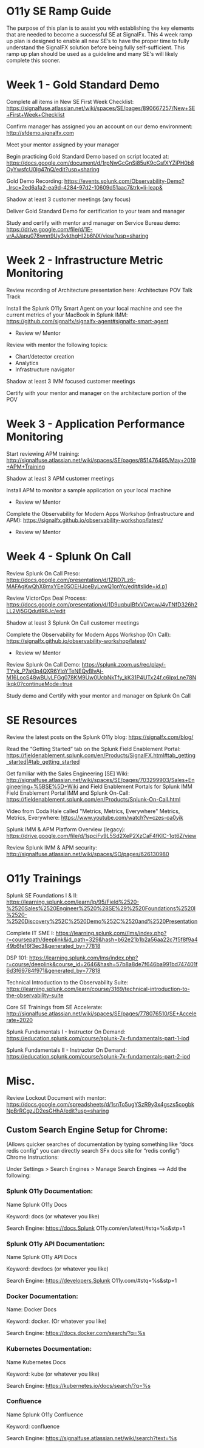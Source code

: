 # O11y SE Ramp Guide
The purpose of this plan is to assist you with establishing the key elements that are needed to become a successful SE at SignalFx.  This 4 week ramp up plan is designed to enable all new SE’s to have the proper time to fully understand the SignalFX solution before being fully self-sufficient.  This ramp up plan should be used as a guideline and many SE's will likely complete this sooner.

# Week 1 - Gold Standard Demo
Complete all items in New SE First Week Checklist: https://signalfuse.atlassian.net/wiki/spaces/SE/pages/890667257/New+SE+First+Week+Checklist

Confirm manager has assigned you an account on our demo environment: http://sfdemo.signalfx.com

Meet your mentor assigned by your manager 

Begin practicing Gold Standard Demo based on script located at: https://docs.google.com/document/d/1rpNwGcGnSi85uK9cGsfXYZiPH0b8OyYwsfcU0Ig47nQ/edit?usp=sharing

Gold Demo Recording: https://events.splunk.com/Observability-Demo?_lrsc=2ed6a1a2-ea9d-4284-97d2-10609d51aac7&trk=li-leap&

Shadow at least 3 customer meetings (any focus)

Deliver Gold Standard Demo for certification to your team and manager

Study and certify with mentor and manager on Service Bureau demo: https://drive.google.com/file/d/1E-vrAJJapu078wnn9Uy3ykthgHI2b6NX/view?usp=sharing

# Week 2 - Infrastructure Metric Monitoring
Review recording of Architecture presentation here:  Architecture POV Talk Track 

Install the Splunk O11y Smart Agent on your local machine and see the current metrics of your MacBook in Splunk IMM: https://github.com/signalfx/signalfx-agent#signalfx-smart-agent
- Review w/ Mentor

Review with mentor the following topics:
- Chart/detector creation
- Analytics
- Infrastructure navigator

Shadow at least 3 IMM focused customer meetings

Certify with your mentor and manager on the architecture portion of the POV

# Week 3 - Application Performance Monitoring
Start reviewing APM training:  http://signalfuse.atlassian.net/wiki/spaces/SE/pages/851476495/May+2019+APM+Training

Shadow at least 3 APM customer meetings

Install APM to monitor a sample application on your local machine
- Review w/ Mentor

Complete the Observability for Modern Apps Workshop (infrastructure and APM): https://signalfx.github.io/observability-workshop/latest/
- Review w/ Mentor

# Week 4 - Splunk On Call
Review Splunk On Call Preso: https://docs.google.com/presentation/d/1ZRD7Lz6-MAFAgKwQhX8mxYEe0SOEHJoeByLxwQ1onYc/edit#slide=id.p1

Review VictorOps Deal Process: https://docs.google.com/presentation/d/1D9uqbuIBfxVCwcwJ4vTNfD326h2LL2Vj5GQdutIR6Jc/edit

Shadow at least 3 Splunk On Call customer meetings

Complete the Observability for Modern Apps Workshop (On Call): https://signalfx.github.io/observability-workshop/latest/
- Review w/ Mentor

Review Splunk On Call Demo: https://splunk.zoom.us/rec/play/-TYyk_P7aKlp4QXR6YloYTeNEQyBlvAj-M16LooS48wBUvLFGg078KM9Uw0UcbNkTfy_kK31P4UTx24f.c6IpxLne78NIkqk0?continueMode=true

Study demo and Certify with your mentor and manager on Splunk On Call


# SE Resources
Review the latest posts on the Splunk O11y blog: https://signalfx.com/blog/

Read the “Getting Started” tab on the Splunk Field Enablement Portal: https://fieldenablement.splunk.com/en/Products/SignalFX.html#tab_getting_started|#tab_getting_started

Get familiar with the Sales Engineering [SE] Wiki: http://signalfuse.atlassian.net/wiki/spaces/SE/pages/703299903/Sales+Engineering+%5BSE%5D+Wiki and Field Enablement Portals for Splunk IMM Field Enablement Portal IMM and Splunk On-Call: https://fieldenablement.splunk.com/en/Products/Splunk-On-Call.html

Video from Coda Hale called "Metrics, Metrics, Everywhere" Metrics, Metrics, Everywhere: https://www.youtube.com/watch?v=czes-oa0yik

Splunk IMM & APM Platform Overview (legacy): https://drive.google.com/file/d/1spciFv9L5Sd2XeP2XzCaF4fKlC-1qt6Z/view

Review Splunk IMM & APM security:  http://signalfuse.atlassian.net/wiki/spaces/SO/pages/626130980

# O11y Trainings
Splunk SE Foundations I & II: https://learning.splunk.com/learn/lp/95/Field%2520-%2520Sales%2520Engineer%2520%28SE%29%2520Foundations%2520I%2520-%2520Discovery%252C%2520Demo%252C%2520and%2520Presentation

Complete IT SME I: https://learning.splunk.com//lms/index.php?r=coursepath/deeplink&id_path=329&hash=b62e21b1b2a56aa22c7f5f8f9a449b6fe16f3ec3&generated_by=77818

DSP 101: https://learning.splunk.com/lms/index.php?r=course/deeplink&course_id=2646&hash=57b8a8de7f646ba991bd747401f6d3f69784f971&generated_by=77818

Technical Introduction to the Observability Suite: https://learning.splunk.com/learn/course/3169/technical-introduction-to-the-observability-suite

Core SE Trainings from SE Accelerate: http://signalfuse.atlassian.net/wiki/spaces/SE/pages/778076510/SE+Accelerate+2020

Splunk Fundamentals I - Instructor On Demand: https://education.splunk.com/course/splunk-7x-fundamentals-part-1-iod

Splunk Fundamentals II - Instructor On Demand: https://education.splunk.com/course/splunk-7x-fundamentals-part-2-iod

# Misc.
Review Lockout Document with mentor:  https://docs.google.com/spreadsheets/d/1snTo5ugYSzR9y3x4gszs5cogbkNpBrRCgzJD2esGHhA/edit?usp=sharing

## Custom Search Engine Setup for Chrome:

(Allows quicker searches of documentation by typing something like “docs redis config” you can directly search SFx docs site for “redis config”)
Chrome Instructions:

Under Settings > Search Engines > Manage Search Engines —> Add the following:

### Splunk O11y Documentation:

Name				Splunk O11y Docs

Keyword:			docs (or whatever you like)

Search Engine:	https://docs.Splunk O11y.com/en/latest/#stq=%s&stp=1 

### Splunk O11y API Documentation:

Name				Splunk O11y API Docs

Keyword:			devdocs (or whatever you like)

Search Engine:	https://developers.Splunk O11y.com/#stq=%s&stp=1

### Docker Documentation:

Name:				Docker Docs

Keyword:			docker. (Or whatever you like)

Search Engine:	https://docs.docker.com/search/?q=%s 

### Kubernetes Documentation:

Name				Kubernetes Docs

Keyword:			kube (or whatever you like)

Search Engine:	https://kubernetes.io/docs/search/?q=%s 

### Confluence

Name				Splunk O11y Confluence

Keyword:			confluence

Search Engine:	https://signalfuse.atlassian.net/wiki/search?text=%s
